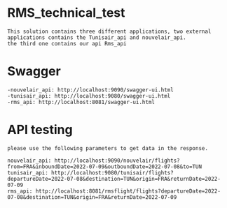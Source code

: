 # RMS_technical_test

    This solution contains three different applications, two external applications contains the Tunisair_api and nouvelair_api.  
    the third one contains our api Rms_api

# Swagger

    -nouvelair_api: http://localhost:9090/swagger-ui.html
    -tunisair_api: http://localhost:9080/swagger-ui.html
    -rms_api: http://localhost:8081/swagger-ui.html

# API testing

    please use the following parameters to get data in the response.

    nouvelair_api: http://localhost:9090/nouvelair/flights?from=FRA&inboundDate=2022-07-09&outboundDate=2022-07-08&to=TUN
    tunisair_api: http://localhost:9080/tunisair/flights?departureDate=2022-07-08&destination=TUN&origin=FRA&returnDate=2022-07-09
    rms_api: http://localhost:8081/rmsflight/flights?departureDate=2022-07-08&destination=TUN&origin=FRA&returnDate=2022-07-09

